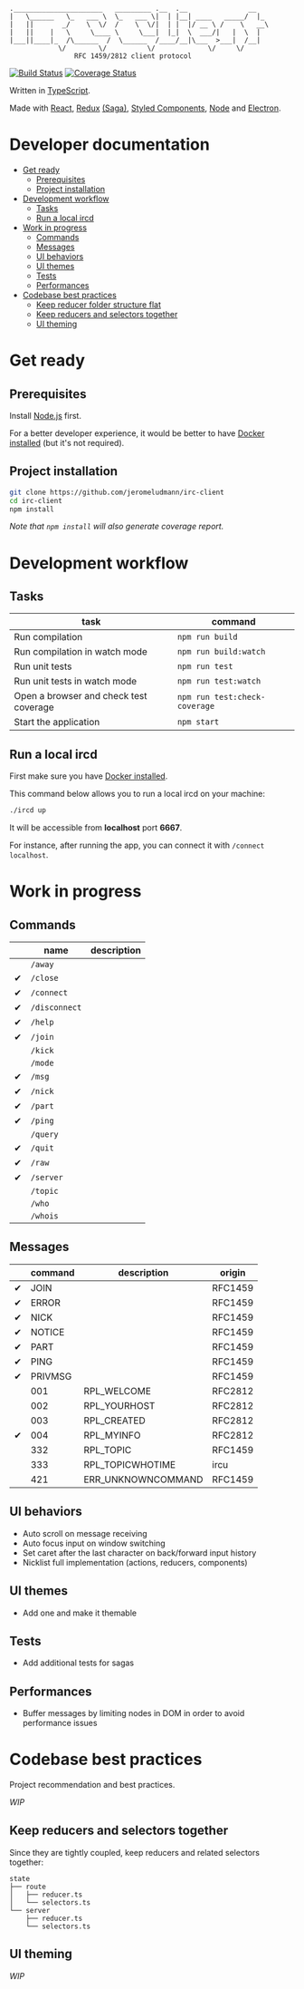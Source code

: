 ```
.______________________   _________ .__  .__               __
|   \______   \_   ___ \  \_   ___ \|  | |__| ____   _____/  |_
|   ||       _/    \  \/  /    \  \/|  | |  |/ __ \ /    \   __\
|   ||    |   \     \____ \     \___|  |_|  \  ___/|   |  \  |
|___||____|_  /\______  /  \______  /____/__|\___  >___|  /__|
            \/        \/          \/             \/     \/
                RFC 1459/2812 client protocol
```

[![Build Status](https://travis-ci.org/jeromeludmann/irc-client-poc.svg?branch=develop)](https://travis-ci.org/jeromeludmann/irc-client-poc)
[![Coverage Status](https://coveralls.io/repos/github/jeromeludmann/irc-client-poc/badge.svg?branch=develop)](https://coveralls.io/github/jeromeludmann/irc-client-poc?branch=develop)

Written in [TypeScript](https://github.com/Microsoft/TypeScript).

Made with [React](https://github.com/facebook/react), [Redux](https://github.com/reduxjs/redux) [(Saga)](https://github.com/redux-saga/redux-saga), [Styled Components](https://github.com/styled-components/styled-components), [Node](https://github.com/nodejs/node) and [Electron](https://github.com/electron/electron).

# Developer documentation

- [Get ready](#get-ready)
  - [Prerequisites](#prerequisites)
  - [Project installation](#project-installation)
- [Development workflow](#development-workflow)
  - [Tasks](#tasks)
  - [Run a local ircd](#run-a-local-ircd)
- [Work in progress](#work-in-progress)
  - [Commands](#commands)
  - [Messages](#messages)
  - [UI behaviors](#ui-behaviors)
  - [UI themes](#ui-themes)
  - [Tests](#tests)
  - [Performances](#performances)
- [Codebase best practices](#codebase-best-practices)
  - [Keep reducer folder structure flat](#keep-reducer-folder-structure-flat)
  - [Keep reducers and selectors together](#keep-reducers-and-selectors-together)
  - [UI theming](#ui-theming)

# Get ready

## Prerequisites

Install [Node.js](https://nodejs.org/) first.

For a better developer experience, it would be better to have [Docker installed](https://www.docker.com/) (but it's not required).

## Project installation

```sh
git clone https://github.com/jeromeludmann/irc-client
cd irc-client
npm install
```

_Note that `npm install` will also generate coverage report._

# Development workflow

## Tasks

| task                                   | command                       |
| -------------------------------------- | ----------------------------- |
| Run compilation                        | `npm run build`               |
| Run compilation in watch mode          | `npm run build:watch`         |
| Run unit tests                         | `npm run test`                |
| Run unit tests in watch mode           | `npm run test:watch`          |
| Open a browser and check test coverage | `npm run test:check-coverage` |
| Start the application                  | `npm start`                   |

## Run a local ircd

First make sure you have [Docker installed](https://www.docker.com/).

This command below allows you to run a local ircd on your machine:

```sh
./ircd up
```

It will be accessible from **localhost** port **6667**.

For instance, after running the app, you can connect it with `/connect localhost`.

# Work in progress

## Commands

|     | name          | description |
| --- | ------------- | ----------- |
|     | `/away`       |             |
| ✔   | `/close`      |             |
| ✔   | `/connect`    |             |
| ✔   | `/disconnect` |             |
| ✔   | `/help`       |             |
| ✔   | `/join`       |             |
|     | `/kick`       |             |
|     | `/mode`       |             |
| ✔   | `/msg`        |             |
| ✔   | `/nick`       |             |
| ✔   | `/part`       |             |
| ✔   | `/ping`       |             |
|     | `/query`      |             |
| ✔   | `/quit`       |             |
| ✔   | `/raw`        |             |
| ✔   | `/server`     |             |
|     | `/topic`      |             |
|     | `/who`        |             |
|     | `/whois`      |             |

## Messages

|     | command | description        | origin  |
| --- | ------- | ------------------ | ------- |
| ✔   | JOIN    |                    | RFC1459 |
| ✔   | ERROR   |                    | RFC1459 |
| ✔   | NICK    |                    | RFC1459 |
| ✔   | NOTICE  |                    | RFC1459 |
| ✔   | PART    |                    | RFC1459 |
| ✔   | PING    |                    | RFC1459 |
| ✔   | PRIVMSG |                    | RFC1459 |
|     | 001     | RPL_WELCOME        | RFC2812 |
|     | 002     | RPL_YOURHOST       | RFC2812 |
|     | 003     | RPL_CREATED        | RFC2812 |
| ✔   | 004     | RPL_MYINFO         | RFC2812 |
|     | 332     | RPL_TOPIC          | RFC1459 |
|     | 333     | RPL_TOPICWHOTIME   | ircu    |
|     | 421     | ERR_UNKNOWNCOMMAND | RFC1459 |

## UI behaviors

- Auto scroll on message receiving
- Auto focus input on window switching
- Set caret after the last character on back/forward input history
- Nicklist full implementation (actions, reducers, components)

## UI themes

- Add one and make it themable

## Tests

- Add additional tests for sagas

## Performances

- Buffer messages by limiting nodes in DOM in order to avoid performance issues

# Codebase best practices

Project recommendation and best practices.

_WIP_

## Keep reducers and selectors together

Since they are tightly coupled, keep reducers and related selectors together:

```
state
├── route
│   ├── reducer.ts
│   └── selectors.ts
└── server
    ├── reducer.ts
    └── selectors.ts
```

## UI theming

_WIP_
